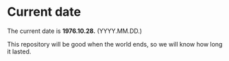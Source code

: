 # Current date

The current date is **1976.10.28.** (YYYY.MM.DD.)

This repository will be good when the world ends, so we will know how long it lasted.